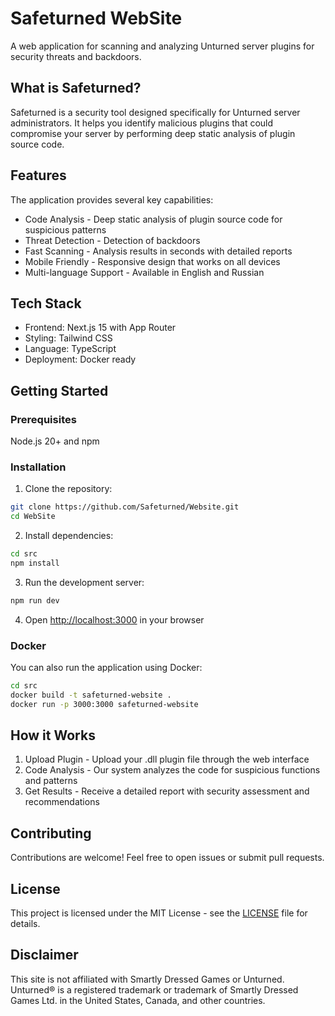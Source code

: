 # Safeturned WebSite

A web application for scanning and analyzing Unturned server plugins for security threats and backdoors.

## What is Safeturned?

Safeturned is a security tool designed specifically for Unturned server administrators. It helps you identify malicious plugins that could compromise your server by performing deep static analysis of plugin source code.

## Features

The application provides several key capabilities:

- Code Analysis - Deep static analysis of plugin source code for suspicious patterns
- Threat Detection - Detection of backdoors 
- Fast Scanning - Analysis results in seconds with detailed reports
- Mobile Friendly - Responsive design that works on all devices
- Multi-language Support - Available in English and Russian

## Tech Stack

- Frontend: Next.js 15 with App Router
- Styling: Tailwind CSS
- Language: TypeScript
- Deployment: Docker ready

## Getting Started

### Prerequisites

Node.js 20+ and npm

### Installation

1. Clone the repository:
```bash
git clone https://github.com/Safeturned/Website.git
cd WebSite
```

2. Install dependencies:
```bash
cd src
npm install
```

3. Run the development server:
```bash
npm run dev
```

4. Open [http://localhost:3000](http://localhost:3000) in your browser

### Docker

You can also run the application using Docker:

```bash
cd src
docker build -t safeturned-website .
docker run -p 3000:3000 safeturned-website
```

## How it Works

1. Upload Plugin - Upload your .dll plugin file through the web interface
2. Code Analysis - Our system analyzes the code for suspicious functions and patterns
3. Get Results - Receive a detailed report with security assessment and recommendations

## Contributing

Contributions are welcome! Feel free to open issues or submit pull requests.

## License

This project is licensed under the MIT License - see the [LICENSE](LICENSE) file for details.

## Disclaimer

This site is not affiliated with Smartly Dressed Games or Unturned. Unturned® is a registered trademark or trademark of Smartly Dressed Games Ltd. in the United States, Canada, and other countries.